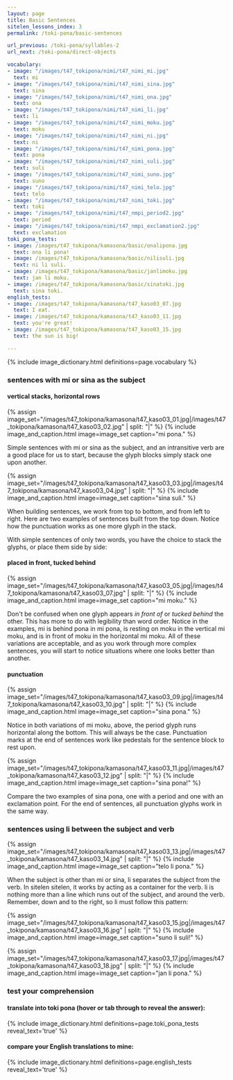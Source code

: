 ```yaml
---
layout: page
title: Basic Sentences
sitelen_lessons_index: 3
permalink: /toki-pona/basic-sentences

url_previous: /toki-pona/syllables-2
url_next: /toki-pona/direct-objects

vocabulary:
- image: "/images/t47_tokipona/nimi/t47_nimi_mi.jpg"
  text: mi
- image: "/images/t47_tokipona/nimi/t47_nimi_sina.jpg"
  text: sina
- image: "/images/t47_tokipona/nimi/t47_nimi_ona.jpg"
  text: ona
- image: "/images/t47_tokipona/nimi/t47_nimi_li.jpg"
  text: li
- image: "/images/t47_tokipona/nimi/t47_nimi_moku.jpg"
  text: moku
- image: "/images/t47_tokipona/nimi/t47_nimi_ni.jpg"
  text: ni
- image: "/images/t47_tokipona/nimi/t47_nimi_pona.jpg"
  text: pona
- image: "/images/t47_tokipona/nimi/t47_nimi_suli.jpg"
  text: suli
- image: "/images/t47_tokipona/nimi/t47_nimi_suno.jpg"
  text: suno
- image: "/images/t47_tokipona/nimi/t47_nimi_telo.jpg"
  text: telo
- image: "/images/t47_tokipona/nimi/t47_nimi_toki.jpg"
  text: toki
- image: "/images/t47_tokipona/nimi/t47_nmpi_period2.jpg"
  text: period
- image: "/images/t47_tokipona/nimi/t47_nmpi_exclamation2.jpg"
  text: exclamation
toki_pona_tests:
- image: /images/t47_tokipona/kamasona/basic/onalipona.jpg
  text: ona li pona!
- image: /images/t47_tokipona/kamasona/basic/nilisuli.jpg
  text: ni li suli.
- image: /images/t47_tokipona/kamasona/basic/janlimoku.jpg
  text: jan li moku.
- image: /images/t47_tokipona/kamasona/basic/sinatoki.jpg
  text: sina toki.
english_tests:
- image: /images/t47_tokipona/kamasona/t47_kaso03_07.jpg
  text: I eat.
- image: /images/t47_tokipona/kamasona/t47_kaso03_11.jpg
  text: you're great!
- image: /images/t47_tokipona/kamasona/t47_kaso03_15.jpg
  text: the sun is big!

---
```


{% include image_dictionary.html definitions=page.vocabulary %}

### sentences with mi or sina as the subject

#### vertical stacks, horizontal rows

{% assign image_set="/images/t47_tokipona/kamasona/t47_kaso03_01.jpg|/images/t47_tokipona/kamasona/t47_kaso03_02.jpg" | split: "|" %}
{% include image_and_caption.html image=image_set caption="mi pona." %}

Simple sentences with mi or sina as the subject, and an intransitive verb are a good place for us to start, because the glyph blocks simply stack one upon another.

{% assign image_set="/images/t47_tokipona/kamasona/t47_kaso03_03.jpg|/images/t47_tokipona/kamasona/t47_kaso03_04.jpg" | split: "|" %}
{% include image_and_caption.html image=image_set caption="sina suli." %}

When building sentences, we work from top to bottom, and from left to right. Here are two examples of sentences built from the top down. Notice how the punctuation works as one more glyph in the stack.

With simple sentences of only two words, you have the choice to stack the glyphs, or place them side by side:

#### placed in front, tucked behind

{% assign image_set="/images/t47_tokipona/kamasona/t47_kaso03_05.jpg|/images/t47_tokipona/kamasona/t47_kaso03_07.jpg" | split: "|" %}
{% include image_and_caption.html image=image_set caption="mi moku." %}

Don't be confused when one glyph appears _in front of_ or _tucked behind_ the other. This has more to do with legibility than word order. Notice in the examples, mi is behind pona in mi pona, is resting on moku in the vertical mi moku, and is in front of moku in the horizontal mi moku. All of these variations are acceptable, and as you work through more complex sentences, you will start to notice situations where one looks better than another.

#### punctuation

{% assign image_set="/images/t47_tokipona/kamasona/t47_kaso03_09.jpg|/images/t47_tokipona/kamasona/t47_kaso03_10.jpg" | split: "|" %}
{% include image_and_caption.html image=image_set caption="sina pona." %}

Notice in both variations of mi moku, above, the period glyph runs horizontal along the bottom. This will always be the case. Punctuation marks at the end of sentences work like pedestals for the sentence block to rest upon.

{% assign image_set="/images/t47_tokipona/kamasona/t47_kaso03_11.jpg|/images/t47_tokipona/kamasona/t47_kaso03_12.jpg" | split: "|" %}
{% include image_and_caption.html image=image_set caption="sina pona!" %}

Compare the two examples of sina pona, one with a period and one with an exclamation point.  For the end of sentences, all punctuation glyphs work in the same way.

### sentences using li between the subject and verb

{% assign image_set="/images/t47_tokipona/kamasona/t47_kaso03_13.jpg|/images/t47_tokipona/kamasona/t47_kaso03_14.jpg" | split: "|" %}
{% include image_and_caption.html image=image_set caption="telo li pona." %}

When the subject is other than mi or sina, li separates the subject from the verb. In sitelen sitelen, it works by acting as a container for the verb. li is nothing more than a line which runs out of the subject, and around the verb. Remember, down and to the right, so li must follow this pattern:

{% assign image_set="/images/t47_tokipona/kamasona/t47_kaso03_15.jpg|/images/t47_tokipona/kamasona/t47_kaso03_16.jpg" | split: "|" %}
{% include image_and_caption.html image=image_set caption="suno li suli!" %}

{% assign image_set="/images/t47_tokipona/kamasona/t47_kaso03_17.jpg|/images/t47_tokipona/kamasona/t47_kaso03_18.jpg" | split: "|" %}
{% include image_and_caption.html image=image_set caption="jan li pona." %}

### test your comprehension

#### translate into toki pona (hover or tab through to reveal the answer):

{% include image_dictionary.html definitions=page.toki_pona_tests reveal_text='true' %}

#### compare your English translations to mine:

{% include image_dictionary.html definitions=page.english_tests reveal_text='true' %}

